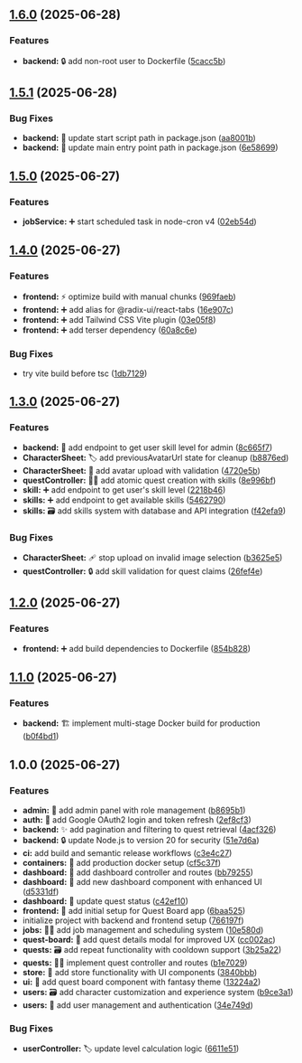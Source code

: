 ## [1.6.0](https://github.com/chrispoupart/quest-board/compare/v1.5.1...v1.6.0) (2025-06-28)

### Features

* **backend:** 🔒️ add non-root user to Dockerfile ([5cacc5b](https://github.com/chrispoupart/quest-board/commit/5cacc5b7a7d3bcc3b6010ae6cca872e9ade41d0a))

## [1.5.1](https://github.com/chrispoupart/quest-board/compare/v1.5.0...v1.5.1) (2025-06-28)

### Bug Fixes

* **backend:** 🔨 update start script path in package.json ([aa8001b](https://github.com/chrispoupart/quest-board/commit/aa8001b9e63e4bf6c67bb2e6deab13844299d41f))
* **backend:** 🚚 update main entry point path in package.json ([6e58699](https://github.com/chrispoupart/quest-board/commit/6e586993275238cb419d9d33da0ea1ab003270bc))

## [1.5.0](https://github.com/chrispoupart/quest-board/compare/v1.4.0...v1.5.0) (2025-06-27)

### Features

* **jobService:** ➕ start scheduled task in node-cron v4 ([02eb54d](https://github.com/chrispoupart/quest-board/commit/02eb54dcc53f530ec8b33d72f91f0e9ee1791e18))

## [1.4.0](https://github.com/chrispoupart/quest-board/compare/v1.3.0...v1.4.0) (2025-06-27)

### Features

* **frontend:** ⚡️ optimize build with manual chunks ([969faeb](https://github.com/chrispoupart/quest-board/commit/969faeb47eba189d02e00c742d437f00c3271589))
* **frontend:** ➕ add alias for @radix-ui/react-tabs ([16e907c](https://github.com/chrispoupart/quest-board/commit/16e907caa3490915515276d3e513b0c7f444304f))
* **frontend:** ➕ add Tailwind CSS Vite plugin ([03e05f8](https://github.com/chrispoupart/quest-board/commit/03e05f8988e04f7e02ef99208af44697caf3e219))
* **frontend:** ➕ add terser dependency ([60a8c6e](https://github.com/chrispoupart/quest-board/commit/60a8c6ea0e563d14b179c6a05862586b8406cd29))

### Bug Fixes

* try vite build before tsc ([1db7129](https://github.com/chrispoupart/quest-board/commit/1db71296386894a5f2c53f24250e35db6f14c4ca))

## [1.3.0](https://github.com/chrispoupart/quest-board/compare/v1.2.0...v1.3.0) (2025-06-27)

### Features

* **backend:** 🛂 add endpoint to get user skill level for admin ([8c665f7](https://github.com/chrispoupart/quest-board/commit/8c665f71eacf1814879bd0434538715900271885))
* **CharacterSheet:** 🏷️ add previousAvatarUrl state for cleanup ([b8876ed](https://github.com/chrispoupart/quest-board/commit/b8876ed58fd1cc6eb494fd3e0ab157b327bce6cb))
* **CharacterSheet:** 💄 add avatar upload with validation ([4720e5b](https://github.com/chrispoupart/quest-board/commit/4720e5b3a7653b3e7f12251ca629ab27cce884b3))
* **questController:** 🧑‍💻 add atomic quest creation with skills ([8e996bf](https://github.com/chrispoupart/quest-board/commit/8e996bf5badeef9947faa840a3bab1592f64d851))
* **skill:** ➕ add endpoint to get user's skill level ([2218b46](https://github.com/chrispoupart/quest-board/commit/2218b469d5648af216ce34c9f409de115f2fba30))
* **skills:** ➕ add endpoint to get available skills ([5462790](https://github.com/chrispoupart/quest-board/commit/5462790ec7c431b780abfc9fca169849574518a8))
* **skills:** 🗃️ add skills system with database and API integration ([f42efa9](https://github.com/chrispoupart/quest-board/commit/f42efa94976c231bcd913482304ab36b026af658))

### Bug Fixes

* **CharacterSheet:** 🩹 stop upload on invalid image selection ([b3625e5](https://github.com/chrispoupart/quest-board/commit/b3625e569a0903f5ef447a293661397d4634b88a))
* **questController:** 🔒️ add skill validation for quest claims ([26fef4e](https://github.com/chrispoupart/quest-board/commit/26fef4eb4d0442d74ed1d77a0a2bc4a6943c5b92))

## [1.2.0](https://github.com/chrispoupart/quest-board/compare/v1.1.0...v1.2.0) (2025-06-27)

### Features

* **frontend:** ➕ add build dependencies to Dockerfile ([854b828](https://github.com/chrispoupart/quest-board/commit/854b828b5a17a2ec14fe7dd0a0d239ace16ea2d6))

## [1.1.0](https://github.com/chrispoupart/quest-board/compare/v1.0.0...v1.1.0) (2025-06-27)

### Features

* **backend:** 🏗️ implement multi-stage Docker build for production ([b0f4bd1](https://github.com/chrispoupart/quest-board/commit/b0f4bd189df6beec61dc7451969b85b25bf6ec40))

## 1.0.0 (2025-06-27)

### Features

* **admin:** 🛂 add admin panel with role management ([b8695b1](https://github.com/chrispoupart/quest-board/commit/b8695b1b47bb120812d7a9f71c8e966bdcb0ed3f))
* **auth:** 🛂 add Google OAuth2 login and token refresh ([2ef8cf3](https://github.com/chrispoupart/quest-board/commit/2ef8cf399003d4a551e1a2a511937022f2e54b52))
* **backend:** ✨ add pagination and filtering to quest retrieval ([4acf326](https://github.com/chrispoupart/quest-board/commit/4acf3264561b4458f9d77943ce487176151a6ee1))
* **backend:** 🔒️ update Node.js to version 20 for security ([51e7d6a](https://github.com/chrispoupart/quest-board/commit/51e7d6afb146777dad2f9c28fd4b2ffbb6ea5e11))
* **ci:** add build and semantic release workflows ([c3e4c27](https://github.com/chrispoupart/quest-board/commit/c3e4c27e2c4b0afc53c18caff4791360d169f770))
* **containers:** 🧱 add production docker setup ([cf5c37f](https://github.com/chrispoupart/quest-board/commit/cf5c37f30f17255d7d7030a60daa9ad97a1c2c02))
* **dashboard:** 🎉 add dashboard controller and routes ([bb79255](https://github.com/chrispoupart/quest-board/commit/bb79255c5e3a49476bc3091d4c42c205f699a492))
* **dashboard:** 💄 add new dashboard component with enhanced UI ([d5331df](https://github.com/chrispoupart/quest-board/commit/d5331dfd8bb3d70104bfe933d4a2db381e5c44b2))
* **dashboard:** 💬 update quest status ([c42ef10](https://github.com/chrispoupart/quest-board/commit/c42ef10d0aa847191ea3bdfff64f82beaf01413c))
* **frontend:** 🎉 add initial setup for Quest Board app ([6baa525](https://github.com/chrispoupart/quest-board/commit/6baa5250cf73572655f39c5438d9bc989f192894))
* initialize project with backend and frontend setup ([766197f](https://github.com/chrispoupart/quest-board/commit/766197f93409f75acff72896e9bd7129179b4420))
* **jobs:** 🧑‍💻 add job management and scheduling system ([10e580d](https://github.com/chrispoupart/quest-board/commit/10e580db5f4942df50871d72f714b0a60b294514))
* **quest-board:** 💄 add quest details modal for improved UX ([cc002ac](https://github.com/chrispoupart/quest-board/commit/cc002acd31f66b0fc80e876b10b7ef41fa5286f5))
* **quests:** 🗃️ add repeat functionality with cooldown support ([3b25a22](https://github.com/chrispoupart/quest-board/commit/3b25a22bd1e00293f80eff4f9ab715c84ef02a35))
* **quests:** 🧑‍💻 implement quest controller and routes ([b1e7029](https://github.com/chrispoupart/quest-board/commit/b1e7029615b8fe7aaedb54150c4f61822d14b257))
* **store:** 💄 add store functionality with UI components ([3840bbb](https://github.com/chrispoupart/quest-board/commit/3840bbb78193aaab3eb87b286fe0070c67a65efe))
* **ui:** 💄 add quest board component with fantasy theme ([13224a2](https://github.com/chrispoupart/quest-board/commit/13224a20fec7cd03c81ef08ad3d74473682e8177))
* **users:** 🗃️ add character customization and experience system ([b9ce3a1](https://github.com/chrispoupart/quest-board/commit/b9ce3a15e411461c729d7280d369b7dfb9d2d230))
* **users:** 🛂 add user management and authentication ([34e749d](https://github.com/chrispoupart/quest-board/commit/34e749d24d84333fe7968c6cb943f3e2aabb29da))

### Bug Fixes

* **userController:** 🏷️ update level calculation logic ([6611e51](https://github.com/chrispoupart/quest-board/commit/6611e51b9c975743b398cd60922233da4f6bc52c))
